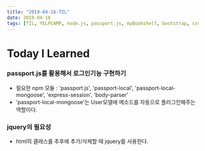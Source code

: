 ```yaml
---
title: "2019-04-16-TIL"
date: 2019-04-16
tags: [TIL, YELPCAMP, node.js, passport.js, myBookshelf, bootstrap, css, jquery]
---
```


# Today I Learned



### passport.js를 활용해서 로그인기능 구현하기

- 필요한 npm 모듈 : 'passport.js', 'passport-local', 'passport-local-mongoose', 'express-session', 'body-parser'
- 'passport-local-mongoose'는 User모델에 메소드를 자동으로 플러그인해주는 역할이다.



### jquery의 필요성

- html의 클래스를 추후에 추가/삭제할 때 jquery를 사용한다.
